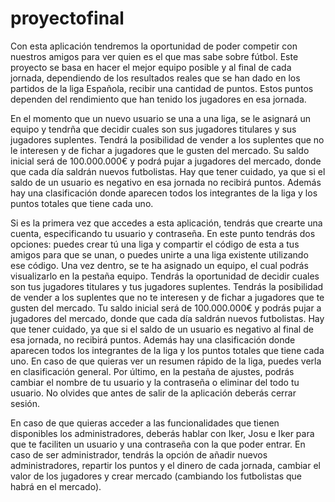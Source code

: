 # proyectofinal

Con esta aplicación tendremos la oportunidad de poder competir con nuestros amigos para ver quien es el que mas sabe sobre fútbol. Este proyecto se basa en hacer 
el mejor equipo posible y al final de cada jornada, dependiendo de los resultados reales que se han dado en los partidos de la liga Española, recibir una cantidad
de puntos. Estos puntos dependen del rendimiento que han tenido los jugadores en esa jornada. 

En el momento que un nuevo usuario se una a una liga, se le asignará un equipo y tendrña que decidir cuales son sus jugadores titulares y sus jugadores suplentes. 
Tendrá la posibilidad de vender a los suplentes que no le interesen y de fichar a jugadores que le gusten del mercado. Su saldo inicial será de 100.000.000€ y podrá 
pujar a jugadores del mercado, donde que cada día saldrán nuevos futbolistas. Hay que tener cuidado, ya que si el saldo de un usuario es negativo en esa jornada 
no recibirá puntos. Además hay una clasificación donde aparecen todos los integrantes de la liga y los puntos totales que tiene cada uno. 

Si es la primera vez que accedes a esta aplicación, tendrás que crearte una cuenta, especificando tu usuario y contraseña. En este punto tendrás dos opciones: puedes
crear tú una liga y compartir el código de esta a tus amigos para que se unan, o puedes unirte a una liga existente utilizando ese código. Una vez dentro, se te ha 
asignado un equipo, el cual podrás visualizarlo en la pestaña equipo. Tendrás la oportunidad de decidir cuales son tus jugadores titulares y tus jugadores suplentes.
Tendrás la posibilidad de vender a los suplentes que no te interesen y de fichar a jugadores que te gusten del mercado. Tu saldo inicial será de 100.000.000€ y podrás 
pujar a jugadores del mercado, donde que cada día saldrán nuevos futbolistas. Hay que tener cuidado, ya que si el saldo de un usuario es negativo al final de esa 
jornada, no recibirá puntos. Además hay una clasificación donde aparecen todos los integrantes de la liga y los puntos totales que tiene cada uno. En caso de que
quieras ver un resumen rápido de la liga, puedes verla en clasificación general. Por último, en la pestaña de ajustes, podrás cambiar el nombre de tu usuario y 
la contraseña o eliminar del todo tu usuario. No olvides que antes de salir de la aplicación deberás cerrar sesión. 

En caso de que quieras acceder a las funcionalidades que tienen disponibles los administradores, deberás hablar con Iker, Josu e Iker para que te faciliten un usuario
y una contraseña con la que poder entrar. En caso de ser administrador, tendrás la opción de añadir nuevos administradores, repartir los puntos y el dinero de cada
jornada, cambiar el valor de los jugadores y crear mercado (cambiando los futbolistas que habrá en el mercado). 
